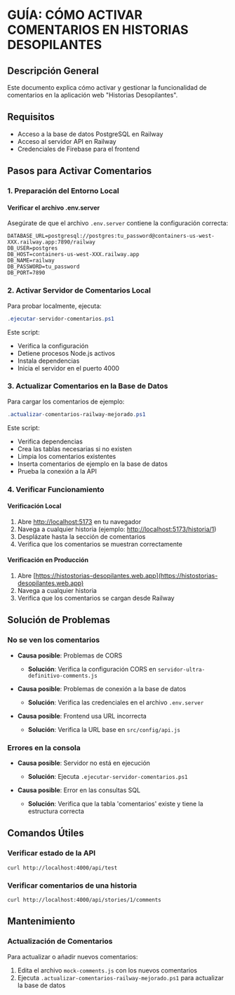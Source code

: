 # GUÍA: CÓMO ACTIVAR COMENTARIOS EN HISTORIAS DESOPILANTES

## Descripción General
Este documento explica cómo activar y gestionar la funcionalidad de comentarios en la aplicación web "Historias Desopilantes".

## Requisitos
- Acceso a la base de datos PostgreSQL en Railway
- Acceso al servidor API en Railway
- Credenciales de Firebase para el frontend

## Pasos para Activar Comentarios

### 1. Preparación del Entorno Local

#### Verificar el archivo .env.server
Asegúrate de que el archivo `.env.server` contiene la configuración correcta:

```
DATABASE_URL=postgresql://postgres:tu_password@containers-us-west-XXX.railway.app:7890/railway
DB_USER=postgres
DB_HOST=containers-us-west-XXX.railway.app
DB_NAME=railway
DB_PASSWORD=tu_password
DB_PORT=7890
```

### 2. Activar Servidor de Comentarios Local

Para probar localmente, ejecuta:

```powershell
.ejecutar-servidor-comentarios.ps1
```

Este script:
- Verifica la configuración
- Detiene procesos Node.js activos
- Instala dependencias
- Inicia el servidor en el puerto 4000

### 3. Actualizar Comentarios en la Base de Datos

Para cargar los comentarios de ejemplo:

```powershell
.actualizar-comentarios-railway-mejorado.ps1
```

Este script:
- Verifica dependencias
- Crea las tablas necesarias si no existen
- Limpia los comentarios existentes
- Inserta comentarios de ejemplo en la base de datos
- Prueba la conexión a la API

### 4. Verificar Funcionamiento

#### Verificación Local
1. Abre [http://localhost:5173](http://localhost:5173) en tu navegador
2. Navega a cualquier historia (ejemplo: [http://localhost:5173/historia/1](http://localhost:5173/historia/1))
3. Desplázate hasta la sección de comentarios
4. Verifica que los comentarios se muestran correctamente

#### Verificación en Producción
1. Abre [https://histostorias-desopilantes.web.app](https://histostorias-desopilantes.web.app)
2. Navega a cualquier historia
3. Verifica que los comentarios se cargan desde Railway

## Solución de Problemas

### No se ven los comentarios
- **Causa posible**: Problemas de CORS
  - **Solución**: Verifica la configuración CORS en `servidor-ultra-definitivo-comments.js`

- **Causa posible**: Problemas de conexión a la base de datos
  - **Solución**: Verifica las credenciales en el archivo `.env.server`

- **Causa posible**: Frontend usa URL incorrecta
  - **Solución**: Verifica la URL base en `src/config/api.js`

### Errores en la consola
- **Causa posible**: Servidor no está en ejecución
  - **Solución**: Ejecuta `.ejecutar-servidor-comentarios.ps1`

- **Causa posible**: Error en las consultas SQL
  - **Solución**: Verifica que la tabla 'comentarios' existe y tiene la estructura correcta

## Comandos Útiles

### Verificar estado de la API
```
curl http://localhost:4000/api/test
```

### Verificar comentarios de una historia
```
curl http://localhost:4000/api/stories/1/comments
```

## Mantenimiento

### Actualización de Comentarios
Para actualizar o añadir nuevos comentarios:

1. Edita el archivo `mock-comments.js` con los nuevos comentarios
2. Ejecuta `.actualizar-comentarios-railway-mejorado.ps1` para actualizar la base de datos
